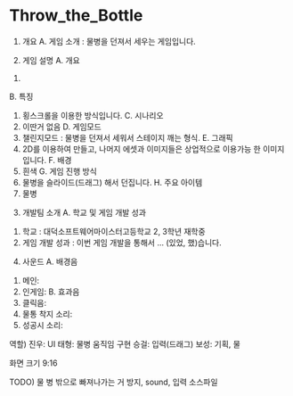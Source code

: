 # Throw_the_Bottle
1. 개요
 A. 게임 소개 : 물병을 던져서 세우는 게임입니다.

2. 게임 설명
 A. 개요
  1)
 B. 특징
  1) 횡스크롤을 이용한 방식입니다.
 C. 시나리오
  1) 이딴거 없음
 D. 게임모드
  1) 챌린지모드 : 물병을 던져서 세워서 스테이지 깨는 형식.
 E. 그래픽
  1) 2D를 이용하여 만들고, 나머지 에셋과 이미지들은 상업적으로 이용가능 한 이미지입니다.
 F. 배경
  1) 흰색
 G. 게임 진행 방식
  1) 물병을 슬라이드(드래그) 해서 던집니다.
 H. 주요 아이템
  1) 물병

3. 개발팀 소개
 A. 학교 및 게임 개발 성과
  1) 학교 : 대덕소프트웨어마이스터고등학교 2, 3학년 재학중
  2) 게임 개발 성과 : 이번 게임 개발을 통해서 ... (있었, 했)습니다.

4. 사운드
 A. 배경음
  1) 메인:
  2) 인게임:
 B. 효과음
  1) 클릭음:
  2) 물통 착지 소리:
  3) 성공시 소리:

역할)
 진우: UI
 태형: 물병 움직임 구현
 승걸: 입력(드래그)
 보성: 기획, 물 

화면 크기 9:16

TODO)
 물 병 밖으로 빠져나가는 거 방지, sound, 입력 소스파일 
